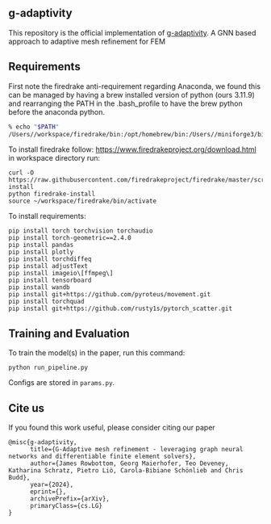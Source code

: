 ## g-adaptivity
This repository is the official implementation of [g-adaptivity](https://arxiv.org/abs/2030.12345). A GNN based approach to adaptive mesh refinement for FEM


## Requirements

First note the firedrake anti-requirement regarding Anaconda, we found this can be managed by having a brew installed version of python (ours 3.11.9) and rearranging the PATH in the .bash_profile to have the brew python before the anaconda python. 
```bash
% echo "$PATH"
/Users//workspace/firedrake/bin:/opt/homebrew/bin:/Users//miniforge3/bin:
```

To install firedrake follow:
https://www.firedrakeproject.org/download.html
in workspace directory run:
```firedrake
curl -O https://raw.githubusercontent.com/firedrakeproject/firedrake/master/scripts/firedrake-install
python firedrake-install
source ~/workspace/firedrake/bin/activate
```

To install requirements:
```setup
pip install torch torchvision torchaudio
pip install torch-geometric==2.4.0
pip install pandas
pip install plotly
pip install torchdiffeq
pip install adjustText
pip install imageio\[ffmpeg\]
pip install tensorboard
pip install wandb
pip install git+https://github.com/pyroteus/movement.git
pip install torchquad
pip install git+https://github.com/rusty1s/pytorch_scatter.git
```

## Training and Evaluation

To train the model(s) in the paper, run this command:

```train
python run_pipeline.py
```

Configs are stored in `params.py`.

## Cite us
If you found this work useful, please consider citing our paper

```
@misc{g-adaptivity,
      title={G-Adaptive mesh refinement - leveraging graph neural networks and differentiable finite element solvers}, 
      author={James Rowbottom, Georg Maierhofer, Teo Deveney, Katharina Schratz, Pietro Liò, Carola-Bibiane Schönlieb and Chris Budd},
      year={2024},
      eprint={},
      archivePrefix={arXiv},
      primaryClass={cs.LG}
}
```